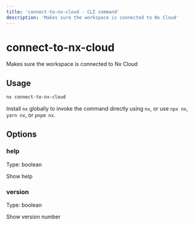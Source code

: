 ```yaml
---
title: 'connect-to-nx-cloud - CLI command'
description: 'Makes sure the workspace is connected to Nx Cloud'
---
```


# connect-to-nx-cloud

Makes sure the workspace is connected to Nx Cloud

## Usage

```bash
nx connect-to-nx-cloud
```

Install `nx` globally to invoke the command directly using `nx`, or use `npx nx`, `yarn nx`, or `pnpm nx`.

## Options

### help

Type: boolean

Show help

### version

Type: boolean

Show version number
